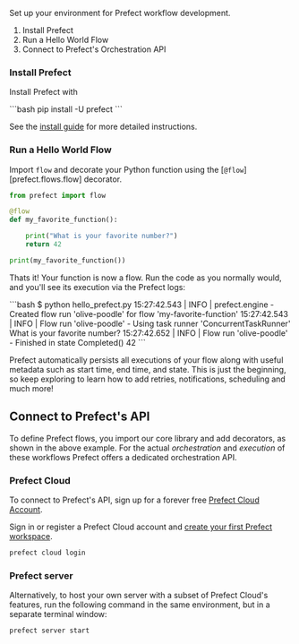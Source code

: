 Set up your environment for Prefect workflow development.

1. Install Prefect
1. Run a Hello World Flow
1. Connect to Prefect's Orchestration API

### Install Prefect

Install Prefect with 

<div class="terminal">
```bash
pip install -U prefect
```
</div>

See the [install guide](/getting-started/installation/) for more detailed instructions.

### Run a Hello World Flow

Import `flow` and decorate your Python function using the [`@flow`][prefect.flows.flow] decorator.

```python hl_lines="1 3"
from prefect import flow

@flow
def my_favorite_function():

    print("What is your favorite number?")
    return 42

print(my_favorite_function())
```

Thats it! Your function is now a flow. Run the code as you normally would, and you'll see its execution via the Prefect logs:

<div class="terminal">
```bash
$ python hello_prefect.py
15:27:42.543 | INFO    | prefect.engine - Created flow run 'olive-poodle' for flow 'my-favorite-function'
15:27:42.543 | INFO    | Flow run 'olive-poodle' - Using task runner 'ConcurrentTaskRunner'
What is your favorite number?
15:27:42.652 | INFO    | Flow run 'olive-poodle' - Finished in state Completed()
42
```
</div>

Prefect automatically persists all executions of your flow along with useful metadata such as start time, end time, and state. This is just the beginning, so keep exploring to learn how to add retries, notifications, scheduling and much more!

## Connect to Prefect's API

To define Prefect flows, you import our core library and add decorators, as shown in the above example. For the actual *orchestration* and *execution* of these workflows Prefect offers a dedicated orchestration API.

### Prefect Cloud

To connect to Prefect's API, sign up for a forever free [Prefect Cloud Account](https://app.prefect.cloud/). 

Sign in or register a Prefect Cloud account and [create your first Prefect workspace](/cloud/cloud-quickstart.md).

```bash
prefect cloud login
```

### Prefect server

Alternatively, to host your own server with a subset of Prefect Cloud's features, run the following command in the same environment, but in a separate terminal window:

```bash
prefect server start
```
